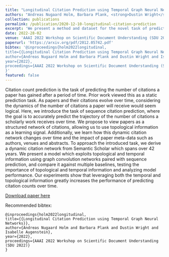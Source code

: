 ```yaml
---
title: "Longitudinal Citation Prediction using Temporal Graph Neural Networks"
authors: "Andreas Nugaard Holm, Barbara Plank, <strong>Dustin Wright</strong> and Isabelle Augenstein"
collection: publications
permalink: /publication/2020-12-10-longitudinal-citation-prediction
excerpt: 'We present a method and dataset for the novel task of predicting the trajectory of citations a paper will receive over time.'
date: 2022-28-02
venue: 'AAAI 2022 Workshop on Scientific Document Understanding (SDU 2022)'
paperurl: 'https://arxiv.org/pdf/2012.05742.pdf'
bibtex: '@inproceedings{holm2022longitudinal,
title={{Longitudinal Citation Prediction using Temporal Graph Neural Networks}},
author={Andreas Nugaard Holm and Barbara Plank and Dustin Wright and Isabelle Augenstein},
year={2022},
proceedings={AAAI 2022 Workshop on Scientific Document Understanding (SDU 2022)}
}'
featured: false
---
```

Citation count prediction is the task of predicting the number of citations a paper has gained after a period of time. Prior work viewed this as a static prediction task. As papers and their citations evolve over time, considering the dynamics of the number of citations a paper will receive would seem logical. Here, we introduce the task of sequence citation prediction, where the goal is to accurately predict the trajectory of the number of citations a scholarly work receives over time. We propose to view papers as a structured network of citations, allowing us to use topological information as a learning signal. Additionally, we learn how this dynamic citation network changes over time and the impact of paper meta-data such as authors, venues and abstracts. To approach the introduced task, we derive a dynamic citation network from Semantic Scholar which spans over 42 years. We present a model which exploits topological and temporal information using graph convolution networks paired with sequence prediction, and compare it against multiple baselines, testing the importance of topological and temporal information and analyzing model performance. Our experiments show that leveraging both the temporal and topological information greatly increases the performance of predicting citation counts over time.

[Download paper here](https://arxiv.org/pdf/2012.05742.pdf)


Recommended bibtex: 

```
@inproceedings{holm2022longitudinal,
title={{Longitudinal Citation Prediction using Temporal Graph Neural Networks}},
author={Andreas Nugaard Holm and Barbara Plank and Dustin Wright and Isabelle Augenstein},
year={2022},
proceedings={AAAI 2022 Workshop on Scientific Document Understanding (SDU 2022)}
}
```
